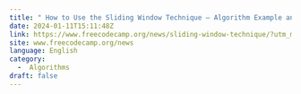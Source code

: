 ```yaml
---
title: " How to Use the Sliding Window Technique – Algorithm Example and Solution "
date: 2024-01-11T15:11:48Z
link: https://www.freecodecamp.org/news/sliding-window-technique/?utm_medium=RSS&utm_source=news.12bit.vn
site: www.freecodecamp.org/news
language: English
category:
  -  Algorithms 
draft: false
---
```

